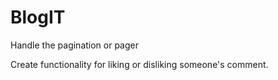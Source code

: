 # BlogIT
Handle the pagination or pager

Create functionality for liking or disliking someone's comment.